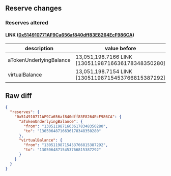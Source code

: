 ## Reserve changes

### Reserves altered

#### LINK ([0x514910771AF9Ca656af840dff83E8264EcF986CA](https://etherscan.io/address/0x514910771AF9Ca656af840dff83E8264EcF986CA))

| description | value before | value after |
| --- | --- | --- |
| aTokenUnderlyingBalance | 13,051,198.7166 LINK [13051198716636178348350280] | 13,050,648.7166 LINK [13050648716636178348350280] |
| virtualBalance | 13,051,198.7154 LINK [13051198715453766815387292] | 13,050,648.7154 LINK [13050648715453766815387292] |


## Raw diff

```json
{
  "reserves": {
    "0x514910771AF9Ca656af840dff83E8264EcF986CA": {
      "aTokenUnderlyingBalance": {
        "from": "13051198716636178348350280",
        "to": "13050648716636178348350280"
      },
      "virtualBalance": {
        "from": "13051198715453766815387292",
        "to": "13050648715453766815387292"
      }
    }
  }
}
```